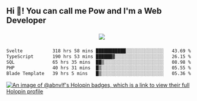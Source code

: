 <h2 align="left">Hi 👋! You can call me Pow and I'm a Web Developer</h2>

###

<div align="center">
  <img src="https://profile-counter.glitch.me/abnvlf/count.svg?"  />
</div>

###

<!--START_SECTION:waka-->

```txt
Svelte           318 hrs 58 mins ███████████░░░░░░░░░░░░░░   43.69 %
TypeScript       190 hrs 53 mins ██████▓░░░░░░░░░░░░░░░░░░   26.15 %
SQL              65 hrs 35 mins  ██▒░░░░░░░░░░░░░░░░░░░░░░   08.98 %
PHP              40 hrs 31 mins  █▒░░░░░░░░░░░░░░░░░░░░░░░   05.55 %
Blade Template   39 hrs 5 mins   █▒░░░░░░░░░░░░░░░░░░░░░░░   05.36 %
```

<!--END_SECTION:waka-->
<!-- <img src="https://raw.githubusercontent.com/abnvlf/abnvlf/output/snake.svg" alt="Snake animation" /> -->

<!-- <a href="https://open.spotify.com/user/31py3qwahsl76foqwc5f55butple">
  <img src="https://spotify-recently-played-readme.vercel.app/api?user=31py3qwahsl76foqwc5f55butple&count=5&unique=false" alt="Spotify recently played"  />
</a> -->

[![An image of @abnvlf's Holopin badges, which is a link to view their full Holopin profile](https://holopin.me/abnvlf)](https://holopin.io/@abnvlf)

###
